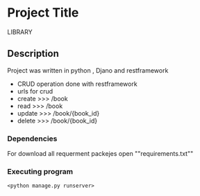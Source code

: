 # Project Title
LIBRARY 
## Description
  Project was written in python , Djano and restframework
* CRUD operation  done with restframework 
* urls for crud
* create >>>  /book
* read   >>>  /book
* update >>>  /book/{book_id}
* delete >>>  /book/{book_id}
  

### Dependencies
For download  all requerment packejes open ""requirements.txt""

### Executing program

`<python manage.py runserver>` 

